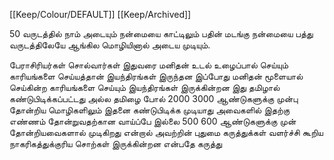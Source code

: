 [[Keep/Colour/DEFAULT]] [[Keep/Archived]] 

50 வருடத்தில் நாம் அடையும் நன்மையை காட்டிலும் பதின் மடங்கு நன்மையை பத்து வருடத்திலேயே ஆங்கில மொழியினால் அடைய முடியும்.



பேராசிரியர்கள் சொல்வார்கள் இதுவரை மனிதன் உடல் உழைப்பால் செய்யும் காரியங்களை செய்யத்தான் இயந்திரங்கள் இருந்தன இப்போது மனிதன் மூளையால் செய்கின்ற காரியங்களை செய்யும் இயந்திரங்கள் இருக்கின்றன இது தமிழால் கண்டுபிடிக்கப்பட்டது அல்ல தமிழை போல் 2000 3000 ஆண்டுகளுக்கு முன்பு தோன்றிய மொழிகளிலும் இதனை கண்டுபிடிக்க முடியாது அவைகளில் இதற்கு எண்ணம் தோன்றுவதற்கான வாய்ப்பே இல்லை 500 600 ஆண்டுகளுக்கு முன் தோன்றியவைகளால் முடிகிறது என்றால் அவற்றின் புதுமை கருத்துக்கள் வளர்ச்சி கூறிய நாகரிகத்துக்குரிய சொற்கள்  இருக்கின்றன என்பதே கருத்து


